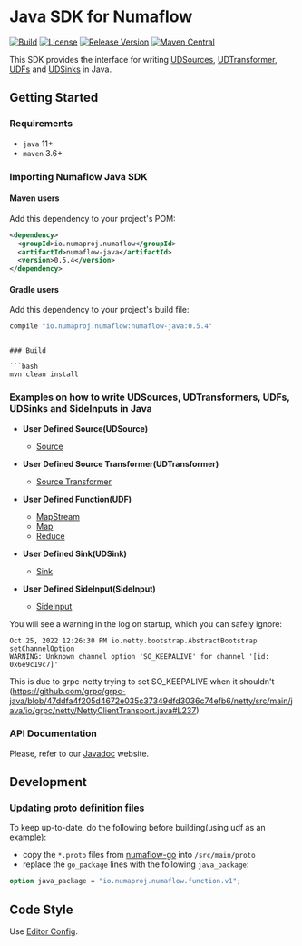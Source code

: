 # Java SDK for Numaflow

[![Build](https://github.com/numaproj/numaflow-java/actions/workflows/ci.yaml/badge.svg?branch=main)](https://github.com/numaproj/numaflow-java/actions/workflows/ci.yaml)
[![License](https://img.shields.io/badge/License-Apache%202.0-blue.svg)](LICENSE)
[![Release Version](https://img.shields.io/github/v/release/numaproj/numaflow-java?label=numaflow-java)](https://github.com/numaproj/numaflow-java/releases/latest)
[![Maven Central](https://img.shields.io/maven-central/v/io.numaproj.numaflow/numaflow-java.svg?label=Maven%20Central)](https://central.sonatype.com/search?q=numaflow+java&smo=true)

This SDK provides the interface for
writing [UDSources](https://numaflow.numaproj.io/user-guide/sources/user-defined-sources/), [UDTransformer](https://numaflow.numaproj.io/user-guide/sources/transformer/overview/), [UDFs](https://numaflow.numaproj.io/user-guide/user-defined-functions/user-defined-functions/)
and [UDSinks](https://numaflow.numaproj.io/user-guide/sinks/user-defined-sinks/) in Java.

## Getting Started

### Requirements

* `java` 11+
* `maven` 3.6+

### Importing Numaflow Java SDK

#### Maven users

Add this dependency to your project's POM:

```xml
<dependency>
  <groupId>io.numaproj.numaflow</groupId>
  <artifactId>numaflow-java</artifactId>
  <version>0.5.4</version>
</dependency>
```

#### Gradle users

Add this dependency to your project's build file:

```groovy
compile "io.numaproj.numaflow:numaflow-java:0.5.4"
```

```

### Build

```bash
mvn clean install
```

### Examples on how to write UDSources, UDTransformers, UDFs, UDSinks and SideInputs in Java
* **User Defined Source(UDSource)**
    * [Source](examples/src/main/java/io/numaproj/numaflow/examples/source/simple)

* **User Defined Source Transformer(UDTransformer)**
    * [Source Transformer](examples/src/main/java/io/numaproj/numaflow/examples/sourcetransformer/eventtimefilter)

* **User Defined Function(UDF)**
    * [MapStream](examples/src/main/java/io/numaproj/numaflow/examples/mapstream/flatmapstream)
    * [Map](examples/src/main/java/io/numaproj/numaflow/examples/map)
    * [Reduce](examples/src/main/java/io/numaproj/numaflow/examples/reduce)

* **User Defined Sink(UDSink)**
    * [Sink](examples/src/main/java/io/numaproj/numaflow/examples/sink/simple)

* **User Defined SideInput(SideInput)**
    * [SideInput](examples/src/main/java/io/numaproj/numaflow/examples/sideinput)

You will see a warning in the log on startup, which you can safely ignore:

```
Oct 25, 2022 12:26:30 PM io.netty.bootstrap.AbstractBootstrap setChannelOption
WARNING: Unknown channel option 'SO_KEEPALIVE' for channel '[id: 0x6e9c19c7]'
```

This is due to grpc-netty trying to set SO_KEEPALIVE when it
shouldn't (https://github.com/grpc/grpc-java/blob/47ddfa4f205d4672e035c37349dfd3036c74efb6/netty/src/main/java/io/grpc/netty/NettyClientTransport.java#L237)

### API Documentation

Please, refer to
our [Javadoc](https://javadoc.io/doc/io.numaproj.numaflow/numaflow-java/latest/index.html) website.

## Development

### Updating proto definition files

To keep up-to-date, do the following before building(using udf as an example):

* copy the `*.proto` files
  from [numaflow-go](https://github.com/numaproj/numaflow-go/tree/main/pkg/apis/proto)
  into `/src/main/proto`
* replace the `go_package` lines with the following `java_package`:

```protobuf
option java_package = "io.numaproj.numaflow.function.v1";
```

## Code Style

Use [Editor Config](https://www.jetbrains.com/help/idea/editorconfig.html). 
